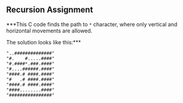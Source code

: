 ## Recursion Assignment
***This C code finds the path to `*` character, where only vertical and horizontal movements are allowed.  

The solution looks like this:***

```
"..##############"
"#.    #.....####"
"#.####*.###.####"
"#....######.####"
"####.# ####.####"
"#   .# ####.####"
"####.# ####.####"
"####........####"
"################"
```
